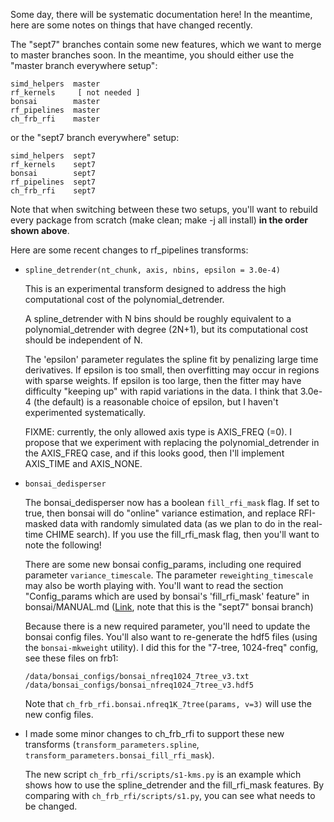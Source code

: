 Some day, there will be systematic documentation here!
In the meantime, here are some notes on things that have changed recently.

The "sept7" branches contain some new features, which we want to
merge to master branches soon.  In the meantime, you should either
use the "master branch everywhere setup":
```
simd_helpers  master
rf_kernels     [ not needed ]
bonsai        master
rf_pipelines  master
ch_frb_rfi    master
```
or the "sept7 branch everywhere" setup:
```
simd_helpers  sept7
rf_kernels    sept7
bonsai        sept7
rf_pipelines  sept7
ch_frb_rfi    sept7
```
Note that when switching between these two setups, you'll
want to rebuild every package from scratch (make clean; make -j all install)
**in the order shown above**.

Here are some recent changes to rf_pipelines transforms:

 - `spline_detrender(nt_chunk, axis, nbins, epsilon = 3.0e-4)`

   This is an experimental transform designed to address the high
   computational cost of the polynomial_detrender.
   
   A spline_detrender with N bins should be roughly equivalent to a
   polynomial_detrender with degree (2N+1), but its computational cost
   should be independent of N.
    
   The 'epsilon' parameter regulates the spline fit by penalizing large time derivatives.
   If epsilon is too small, then overfitting may occur in regions with sparse weights.
   If epsilon is too large, then the fitter may have difficulty "keeping up" with rapid
   variations in the data.  I think that 3.0e-4 (the default) is a reasonable choice of
   epsilon, but I haven't experimented systematically.
    
   FIXME: currently, the only allowed axis type is AXIS_FREQ (=0).
   I propose that we experiment with replacing the polynomial_detrender in the
   AXIS_FREQ case, and if this looks good, then I'll implement AXIS_TIME and AXIS_NONE.


 - `bonsai_dedisperser`

   The bonsai_dedisperser now has a boolean `fill_rfi_mask` flag.
   If set to true, then bonsai will do "online" variance estimation, and replace
   RFI-masked data with randomly simulated data (as we plan to do in the real-time
   CHIME search).  If you use the fill_rfi_mask flag, then you'll want to note
   the following!

   There are some new bonsai config_params, including one required
   parameter `variance_timescale`.  The parameter `reweighting_timescale`
   may also be worth playing with.  You'll want to read the section
   "Config_params which are used by bonsai's 'fill_rfi_mask' feature"
   in bonsai/MANUAL.md
   ([Link](https://github.com/CHIMEFRB/bonsai/blob/sept7/MANUAL.md#user-content-config-fill-rfi-mask),
   note that this is the "sept7" bonsai branch)

   Because there is a new required parameter, you'll need to update the
   bonsai config files.  You'll also want to re-generate the hdf5 files
   (using the `bonsai-mkweight` utility).  I did this for the "7-tree, 1024-freq"
   config, see these files on frb1:
   ```
   /data/bonsai_configs/bonsai_nfreq1024_7tree_v3.txt
   /data/bonsai_configs/bonsai_nfreq1024_7tree_v3.hdf5
   ```
   Note that `ch_frb_rfi.bonsai.nfreq1K_7tree(params, v=3)` will use the
   new config files.

 - I made some minor changes to ch_frb_rfi to support these new transforms
   (`transform_parameters.spline`, `transform_parameters.bonsai_fill_rfi_mask`).

   The new script `ch_frb_rfi/scripts/s1-kms.py` is an example which
   shows how to use the spline_detrender and the fill_rfi_mask features.
   By comparing with `ch_frb_rfi/scripts/s1.py`, you can see what needs
   to be changed.
